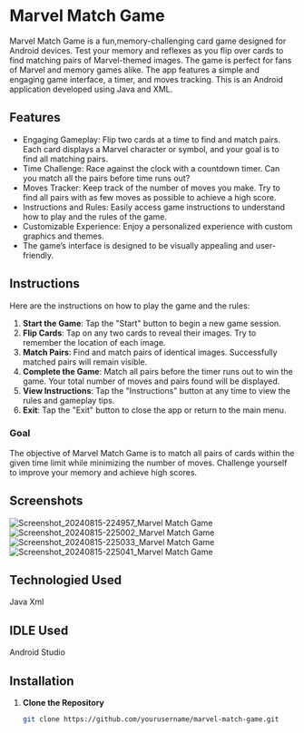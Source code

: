 # Marvel Match Game

Marvel Match Game is a fun,memory-challenging card game designed for Android devices. Test your memory and reflexes as you flip over cards to find matching pairs of Marvel-themed images. The game is perfect for fans of Marvel and memory games alike.
The app features a simple and engaging game interface, a timer, and moves tracking.
This is an Android application developed using Java and XML.

## Features

- Engaging Gameplay: Flip two cards at a time to find and match pairs. Each card displays a Marvel character or symbol, and your goal is to find all matching pairs.
- Time Challenge: Race against the clock with a countdown timer. Can you match all the pairs before time runs out?
- Moves Tracker: Keep track of the number of moves you make. Try to find all pairs with as few moves as possible to achieve a high score.
- Instructions and Rules: Easily access game instructions to understand how to play and the rules of the game.
- Customizable Experience: Enjoy a personalized experience with custom graphics and themes.
- The game’s interface is designed to be visually appealing and user-friendly.

## Instructions
  Here are the instructions on how to play the game and the rules:
1. **Start the Game**: Tap the "Start" button to begin a new game session.
2. **Flip Cards**: Tap on any two cards to reveal their images. Try to remember the location of each image.
3. **Match Pairs**: Find and match pairs of identical images. Successfully matched pairs will remain visible.
4. **Complete the Game**: Match all pairs before the timer runs out to win the game. Your total number of moves and pairs found will be displayed.
5. **View Instructions**: Tap the "Instructions" button at any time to view the rules and gameplay tips.
6. **Exit**: Tap the "Exit" button to close the app or return to the main menu.

### Goal

The objective of Marvel Match Game is to match all pairs of cards within the given time limit while minimizing the number of moves. Challenge yourself to improve your memory and achieve high scores.

## Screenshots

![Screenshot_20240815-224957_Marvel Match Game](https://github.com/user-attachments/assets/5cd7dc20-ab69-45dc-a526-77c8f492cd16)
![Screenshot_20240815-225002_Marvel Match Game](https://github.com/user-attachments/assets/3e0f586e-23ae-45b0-b96c-9ed0c86aa252)
![Screenshot_20240815-225033_Marvel Match Game](https://github.com/user-attachments/assets/a1382430-69f1-4ea8-b9a3-32c6b1497bff)
![Screenshot_20240815-225041_Marvel Match Game](https://github.com/user-attachments/assets/a90f8d18-4238-4196-a015-6249e15e9589)

## Technologied Used
  Java
  Xml
## IDLE Used
  Android Studio


## Installation

1. **Clone the Repository**

   ```bash
   git clone https://github.com/yourusername/marvel-match-game.git

